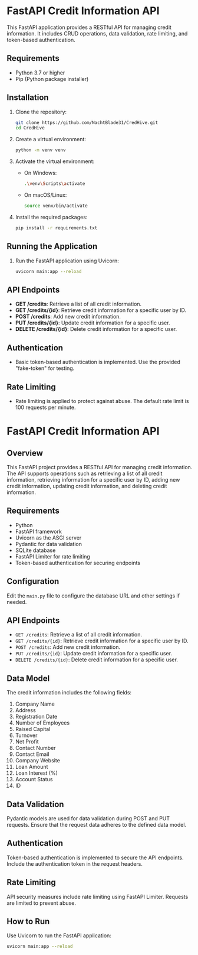 # FastAPI Credit Information API

This FastAPI application provides a RESTful API for managing credit information. It includes CRUD operations, data validation, rate limiting, and token-based authentication.

## Requirements

- Python 3.7 or higher
- Pip (Python package installer)

## Installation

1. Clone the repository:

    ```bash
    git clone https://github.com/NachtBlade31/CredHive.git
    cd CredHive
    ```

2. Create a virtual environment:

    ```bash
    python -m venv venv
    ```

3. Activate the virtual environment:

    - On Windows:

        ```bash
        .\venv\Scripts\activate
        ```

    - On macOS/Linux:

        ```bash
        source venv/bin/activate
        ```

4. Install the required packages:

    ```bash
    pip install -r requirements.txt
    ```

## Running the Application

1. Run the FastAPI application using Uvicorn:

    ```bash
    uvicorn main:app --reload
    ```


## API Endpoints

- **GET /credits**: Retrieve a list of all credit information.
- **GET /credits/{id}**: Retrieve credit information for a specific user by ID.
- **POST /credits**: Add new credit information.
- **PUT /credits/{id}**: Update credit information for a specific user.
- **DELETE /credits/{id}**: Delete credit information for a specific user.

## Authentication

- Basic token-based authentication is implemented. Use the provided "fake-token" for testing.

## Rate Limiting

- Rate limiting is applied to protect against abuse. The default rate limit is 100 requests per minute.

# FastAPI Credit Information API

## Overview

This FastAPI project provides a RESTful API for managing credit information. The API supports operations such as retrieving a list of all credit information, retrieving information for a specific user by ID, adding new credit information, updating credit information, and deleting credit information.

## Requirements

- Python
- FastAPI framework
- Uvicorn as the ASGI server
- Pydantic for data validation
- SQLite database
- FastAPI Limiter for rate limiting
- Token-based authentication for securing endpoints

## Configuration

Edit the `main.py` file to configure the database URL and other settings if needed.

## API Endpoints

- `GET /credits`: Retrieve a list of all credit information.
- `GET /credits/{id}`: Retrieve credit information for a specific user by ID.
- `POST /credits`: Add new credit information.
- `PUT /credits/{id}`: Update credit information for a specific user.
- `DELETE /credits/{id}`: Delete credit information for a specific user.

## Data Model

The credit information includes the following fields:

1. Company Name
2. Address
3. Registration Date
4. Number of Employees
5. Raised Capital
6. Turnover
7. Net Profit
8. Contact Number
9. Contact Email
10. Company Website
11. Loan Amount
12. Loan Interest (%)
13. Account Status
14. ID

## Data Validation

Pydantic models are used for data validation during POST and PUT requests. Ensure that the request data adheres to the defined data model.

## Authentication

Token-based authentication is implemented to secure the API endpoints. Include the authentication token in the request headers.

## Rate Limiting

API security measures include rate limiting using FastAPI Limiter. Requests are limited to prevent abuse.

## How to Run

Use Uvicorn to run the FastAPI application:

```bash
uvicorn main:app --reload
